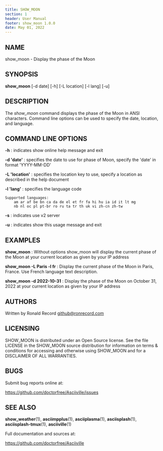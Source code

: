 ```yaml
---
title: SHOW_MOON
section: 1
header: User Manual
footer: show_moon 1.0.0
date: May 01, 2022
---
```

## NAME
show_moon - Display the phase of the Moon

## SYNOPSIS
**show_moon** [-d date] [-h] [-L location] [-l lang] [-u]

## DESCRIPTION
The *show_moon* command displays the phase of the Moon in ANSI characters.
Command line options can be used to specify the date, location, and language.

## COMMAND LINE OPTIONS
**-h**
: indicates show online help message and exit

**-d 'date'**
: specifies the date to use for phase of Moon, specify the 'date' in format 'YYYY-MM-DD'

**-L 'location'**
: specifies the location key to use, specify a location as described in the help document

**-l 'lang'**
: specifies the language code

	Supported languages:
		am ar af be bn ca da de el et fr fa hi hu ia id it lt mg
        nb nl oc pl pt-br ro ru ta tr th uk vi zh-cn zh-tw

**-s**
: indicates use v2 server

**-u**
: indicates show this usage message and exit

## EXAMPLES
**show_moon**
: Without options show_moon will display the current phase of the Moon at your current location as given by your IP address

**show_moon -L Paris -l fr**
: Display the current phase of the Moon in Paris, France. Use French language text description.

**show_moon -d 2022-10-31**
: Display the phase of the Moon on October 31, 2022 at your current location as given by your IP address

## AUTHORS
Written by Ronald Record github@ronrecord.com

## LICENSING
SHOW_MOON is distributed under an Open Source license.
See the file LICENSE in the SHOW_MOON source distribution
for information on terms &amp; conditions for accessing and
otherwise using SHOW_MOON and for a DISCLAIMER OF ALL WARRANTIES.

## BUGS
Submit bug reports online at:

https://github.com/doctorfree/Asciiville/issues

## SEE ALSO
**show_weather**(1), **asciimpplus**(1), **asciiplasma**(1), **asciisplash**(1), **asciisplash-tmux**(1), **asciiville**(1)

Full documentation and sources at:

https://github.com/doctorfree/Asciiville

